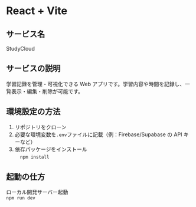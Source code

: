 # React + Vite

## サービス名

StudyCloud

## サービスの説明

学習記録を管理・可視化できる Web アプリです。学習内容や時間を記録し、一覧表示・編集・削除が可能です。

## 環境設定の方法

1. リポジトリをクローン
2. 必要な環境変数を`.env`ファイルに記載（例：Firebase/Supabase の API キーなど）
3. 依存パッケージをインストール  
   　`npm install`

## 起動の仕方

ローカル開発サーバー起動  
`npm run dev`
